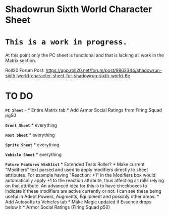 Shadowrun Sixth World Character Sheet
=

**`This is a work in progress.`**
=

At this point only the PC sheet is functional and that is lacking all work in the Matrix section.


Roll20 Forum Post: https://app.roll20.net/forum/post/9862344/shadowrun-sixth-world-character-sheet-for-shadowrun-sixth-world-6e


TO DO
=
**`PC Sheet`** - 
	* Entire Matrix tab
	* Add Armor Social Ratings from Firing Squad pg50

**`Grunt Sheet`**
	* everything

**`Host Sheet`**
	* everything

**`Sprite Sheet`**
	* everything

**`Vehicle Sheet`**
	* everything


**`Future Features Wishlist`**
	* Extended Tests Roller?
	* Make current "Modifiers" text parsed and used to apply modifiers directly to sheet attributes.  For example having "Reaction: +1" in the Modifiers box would automatically apply +1 to the reaction attribute, thus affecting all rolls relying on that attribute.  An advanced idea for this is to have checkboxes to indicate if these modifiers are active currently or not.  I can see these being useful in Adept Powers, Augments, Equipment and possibly other areas.
	* Add Autosofts to Vehicles tab
	* Make Magic updated if Essence drops below it
	* Armor Social Ratings (Firing Squad p50)



